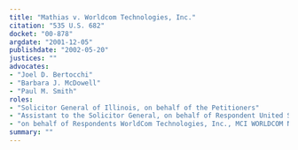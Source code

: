 ```yaml
---
title: "Mathias v. Worldcom Technologies, Inc."
citation: "535 U.S. 682"
docket: "00-878"
argdate: "2001-12-05"
publishdate: "2002-05-20"
justices: ""
advocates:
- "Joel D. Bertocchi"
- "Barbara J. McDowell"
- "Paul M. Smith"
roles:
- "Solicitor General of Illinois, on behalf of the Petitioners"
- "Assistant to the Solicitor General, on behalf of Respondent United States"
- "on behalf of Respondents WorldCom Technologies, Inc., MCI WORLDCOM Network Services, Inc., MCImetroAccess Services LLC, and Focal Communications Corp."
summary: ""
---
```


